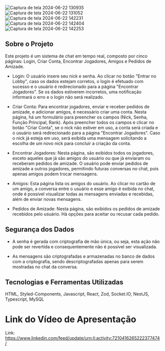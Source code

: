 ![Captura de tela 2024-06-22 130935](https://github.com/GranFireball/LobbyGamer-Projeto/assets/61765704/492b995c-463a-4b52-89e3-76983efb36ce)
![Captura de tela 2024-06-22 131052](https://github.com/GranFireball/LobbyGamer-Projeto/assets/61765704/867331b9-a70d-4247-954e-d6fd7264b04d)
![Captura de tela 2024-06-22 142231](https://github.com/GranFireball/LobbyGamer-Projeto/assets/61765704/08c09b69-f80d-4273-a49e-7c1031d6ccca)
![Captura de tela 2024-06-22 142404](https://github.com/GranFireball/LobbyGamer-Projeto/assets/61765704/9bc007c6-e12f-4b39-aebe-a6c638acdf9e)
![Captura de tela 2024-06-22 142253](https://github.com/GranFireball/LobbyGamer-Projeto/assets/61765704/099238f0-5bf4-4c0f-b762-38a989feca9e)

## Sobre o Projeto

Este projeto é um sistema de chat em tempo real, composto por cinco páginas: Login, Criar Conta, Encontrar Jogadores, Amigos e Pedidos de Amizade.

- Login: O usuário insere seu nick e senha. Ao clicar no botão "Entrar no Lobby", caso os dados estejam corretos, o login é efetuado com sucesso e o usuário é redirecionado para a página "Encontrar Jogadores". Se os dados estiverem incorretos, uma notificação informará o erro e o login não será realizado.

- Criar Conta: Para encontrar jogadores, enviar e receber pedidos de amizade, e adicionar amigos, é necessário criar uma conta. Nesta página, há um formulário para preencher os campos (Nick, Senha, Função Principal, Rank). Após preencher todos os campos e clicar no botão "Criar Conta", se o nick não estiver em uso, a conta será criada e o usuário será redirecionado para a página "Encontrar Jogadores". Caso o nick já esteja em uso, será exibida uma mensagem solicitando a escolha de um novo nick para concluir a criação da conta.

- Encontrar Jogadores: Nesta página, são exibidos todos os jogadores, exceto aqueles que já são amigos do usuário ou que já enviaram ou receberam pedidos de amizade. O usuário pode enviar pedidos de amizade a outros jogadores, permitindo futuras conversas no chat, pois apenas amigos podem trocar mensagens.

- Amigos: Esta página lista os amigos do usuário. Ao clicar no cartão de um amigo, a conversa entre o usuário e esse amigo é exibida no chat, onde é possível visualizar todas as mensagens enviadas e recebidas, além de enviar novas mensagens.

- Pedidos de Amizade: Nesta página, são exibidos os pedidos de amizade recebidos pelo usuário. Há opções para aceitar ou recusar cada pedido.

## Segurança dos Dados

- A senha é gerada com criptografia de mão única, ou seja, esta ação não pode ser revertida e consequentemente não é possível ser visualizada.

- As mensagens são criptografadas e armazenadas no banco de dados com a criptografia, sendo descriptografadas apenas para serem mostradas no chat da conversa.

## Tecnologias e Ferramentas Utilizadas

HTML, Styled-Components, Javascript, React, Zod, Socket.IO, NestJS, Typescript, MySQL

# Link do Vídeo de Apresentação
Link: https://www.linkedin.com/feed/update/urn:li:activity:7210416265222377474/
